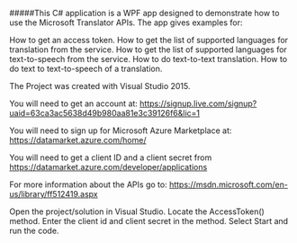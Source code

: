 #####This C# application is a WPF app designed to demonstrate how to use the Microsoft Translator APIs. The app gives examples for:

How to get an access token.
How to get the list of supported languages for translation from the service.
How to get the list of supported languages for text-to-speech from the service.
How to do text-to-text translation.
How to do text to text-to-speech of a translation.

The Project was created with Visual Studio 2015.

You will need to get an account at: https://signup.live.com/signup?uaid=63ca3ac5638d49b980aa81e3c39126f6&lic=1

You will need to sign up for Microsoft Azure Marketplace at: https://datamarket.azure.com/home/

You will need to get a client ID and a client secret from https://datamarket.azure.com/developer/applications 

For more information about the APIs go to: https://msdn.microsoft.com/en-us/library/ff512419.aspx

Open the project/solution in Visual Studio.
Locate the AccessToken() method.
Enter the client id and client secret in the method.
Select Start and run the code.
